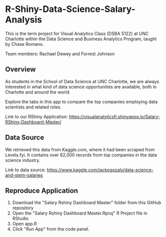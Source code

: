 # R-Shiny-Data-Science-Salary-Analysis

This is the term project for Visual Analytics Class (DSBA 5122) at UNC Charlotte within the Data Science and Business Analytics Program, taught by Chase Romano.

Team members: Rachael Dewey and Forrest Johnson

## Overview

As students in the School of Data Science at UNC Charlotte, we are always interested in what kind of data science opportunities are available, both in Charlotte and around the world.

Explore the tabs in this app to compare the top companies employing data scientists and related roles.

Link to our RShiny Application:
https://visualanalyticsfj.shinyapps.io/Salary-RShiny-Dashboard-Master/

## Data Source

We retrieved this data from Kaggle.com, where it had been scraped from Levels.fyi. It contains over 62,000 records from top companies in the data science industry.

Link to data source: https://www.kaggle.com/jackogozaly/data-science-and-stem-salaries

## Reproduce Application

1. Download the "Salary Rshiny Dashboard Master" folder from this GitHub repository
2. Open the "Salary Rshiny Dashboard Master.Rproj" R Project file in RStudio
3. Open app.R
4. Click "Run App" from the code panel.
